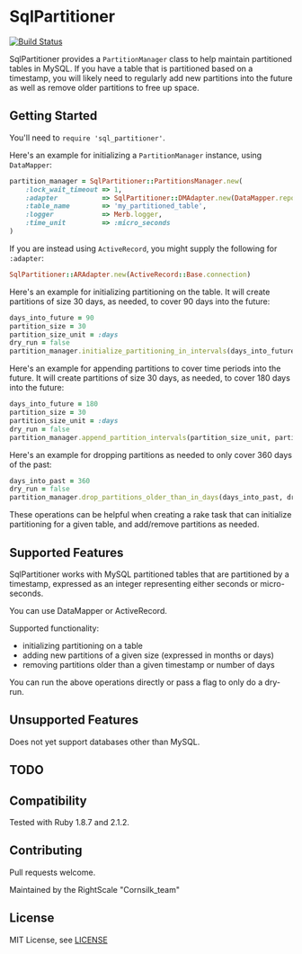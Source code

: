 # SqlPartitioner
[![Build Status](https://travis-ci.org/rightscale/sql_partitioner.png)](https://travis-ci.org/rightscale/sql_partitioner)

SqlPartitioner provides a `PartitionManager` class to help maintain partitioned tables in MySQL.
If you have a table that is partitioned based on a timestamp, you will likely need to regularly add new partitions 
into the future as well as remove older partitions to free up space.

## Getting Started
You'll need to `require 'sql_partitioner'`.

Here's an example for initializing a `PartitionManager` instance, using `DataMapper`:

```ruby
partition_manager = SqlPartitioner::PartitionsManager.new(
    :lock_wait_timeout => 1,
    :adapter           => SqlPartitioner::DMAdapter.new(DataMapper.repository.adapter),
    :table_name        => 'my_partitioned_table',
    :logger            => Merb.logger,
    :time_unit         => :micro_seconds
)
```

If you are instead using `ActiveRecord`, you might supply the following for `:adapter`:
```ruby
SqlPartitioner::ARAdapter.new(ActiveRecord::Base.connection)
```

Here's an example for initializing partitioning on the table. It will create partitions of size 30 days, as needed, to cover 90 days into the future:

```ruby
days_into_future = 90
partition_size = 30
partition_size_unit = :days
dry_run = false
partition_manager.initialize_partitioning_in_intervals(days_into_future, partition_size_unit, partition_size, dry_run)
```

Here's an example for appending partitions to cover time periods into the future. It will create partitions of size 30 days, as needed, to cover 180 days into the future:

```ruby
days_into_future = 180
partition_size = 30
partition_size_unit = :days
dry_run = false
partition_manager.append_partition_intervals(partition_size_unit, partition_size, days_into_future, dry_run)
```

Here's an example for dropping partitions as needed to only cover 360 days of the past:

```ruby
days_into_past = 360
dry_run = false
partition_manager.drop_partitions_older_than_in_days(days_into_past, dry_run)
```

These operations can be helpful when creating a rake task that can initialize partitioning for a given table, and add/remove partitions as needed.

## Supported Features
SqlPartitioner works with MySQL partitioned tables that are partitioned by a timestamp, expressed as an integer representing either
seconds or micro-seconds.

You can use DataMapper or ActiveRecord.

Supported functionality:

- initializing partitioning on a table
- adding new partitions of a given size (expressed in months or days)
- removing partitions older than a given timestamp or number of days

You can run the above operations directly or pass a flag to only do a dry-run.

## Unsupported Features

Does not yet support databases other than MySQL.

## TODO

## Compatibility
Tested with Ruby 1.8.7 and 2.1.2.

## Contributing
Pull requests welcome.

Maintained by the RightScale "Cornsilk_team"

## License
MIT License, see [LICENSE](LICENSE)
